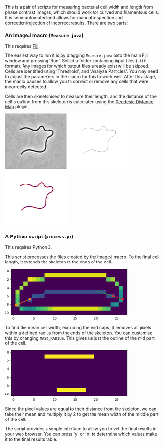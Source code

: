 This is a pair of scripts for measuring bacterial cell width and
length from phase contrast images, which should work for curved and
filamentous cells. It is semi-automated and allows for manual
inspection and correction/rejection of incorrect results. There are
two parts:

### An ImageJ macro (`Measure.java`)

This requires [Fiji](https://fiji.sc/).

The easiest way to run it is by dragging `Measure.java` onto the main
Fiji window and pressing 'Run'. Select a folder containing input files
(`.tif` format). Any images for which output files already exist will
be skipped. Cells are identified using 'Threshold', and 'Analyze
Particles'. You may need to adjust the parameters in the macro for
this to work well. After this stage, the macro pauses to allow you to
correct or remove any cells that were incorrectly detected.

Cells are then skeletonised to measure their length, and the distance
of the cell's outline from this skeleton is calculated using the
[Geodesic Distance Map](https://imagej.net/MorphoLibJ) plugin.

<img title="Example phase contrast image" src="examples/phase.png" width="200">
<img title="Example skeleton" src="examples/skel.png" width="200">
<img title="Example distance map" src="examples/dist.png" width="200">

### A Python script (`process.py`)

This requires Python 3.

This script processes the files created by the ImageJ macro. To the
final cell length, it extends the skeleton to the ends of the cell.

<img title="Example of skeleton extension" src="examples/skel_extension.png" width="400">

To find the mean cell width, excluding the end caps, it removes all
pixels within a defined radius from the ends of the skeleton. You can
customise this by changing `MASK_RADIUS`. This gives us just the
outline of the mid part of the cell.

<img title="Example of cell width" src="examples/masked_endcaps.png" width="400">

Since the pixel values are equal to their distance from the skeleton,
we can take their mean and multiply it by 2 to get the mean width of
the middle part of the cell.

The script provides a simple interface to allow you to vet the final
results in your web browser. You can press 'y' or 'n' to determine
which values make it to the final results table.
